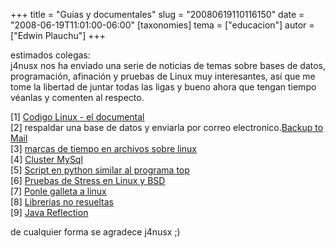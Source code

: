 +++
title = "Guias y documentales"
slug = "20080619110116150"
date = "2008-06-19T11:01:00-06:00"
[taxonomies]
tema = ["educacion"]
autor = ["Edwin Plauchu"]
+++

estimados colegas:  
j4nusx nos ha enviado una serie de noticias de temas sobre bases de
datos, programación, afinación y pruebas de Linux muy interesantes, así
que me tome la libertad de juntar todas las ligas y bueno ahora que
tengan tiempo véanlas y comenten al respecto.  
  
\[1\] [Codigo Linux - el
documental](http://gulsin.org/2008/03/26/codigo-linux/)  
\[2\] respaldar una base de datos y enviarla por correo
electronico.[Backup to
Mail](http://gulsin.org/2007/10/08/backup-database-mysql-hacia-un-mail/)  
\[3\] [marcas de tiempo en archivos sobre
linux](http://gulsin.org/2007/11/12/marcas-de-tiempo-en-archivos-unix/)  
\[4\] [Cluster
MySql](http://gulsin.org/2008/03/26/una-platica-sobre-mysql-cluster/)  
\[5\] [Script en python similar al programa
top](http://gulsin.org/2008/03/04/recolectorpy-sobre-python-152/)  
\[6\] [Pruebas de Stress en Linux y
BSD](http://gulsin.org/2007/12/21/pruebas-de-stress-en-linux/)  
\[7\] [Ponle galleta a
linux](http://gulsin.org/2007/12/27/cuando-linux-se-siente-lento-y-como-arreglar-eso/)  
\[8\] [Librerias no
resueltas](http://gulsin.org/2008/01/23/tengo-librerias-no-resueltas-%c2%bfque-hago-para-resolverlas/)  
\[9\] [Java
Reflection](http://gulsin.org/2007/10/15/para-que-mierdas-sirve-la-reflexion-en-java-java-java-dooooooo/)  
  
de cualquier forma se agradece j4nusx ;)

